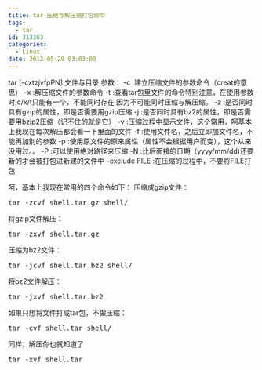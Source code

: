 ```yaml
---
title: tar-压缩与解压缩打包命令
tags:
  - tar
id: 313383
categories:
  - Linux
date: 2012-05-29 03:03:09
---
```


tar [-cxtzjvfpPN] 文件与目录
参数：
-c :建立压缩文件的参数命令（creat的意思）
-x :解压缩文件的参数命令
-t :查看tar包里文件的命令特别注意，在使用参数时,c/x/t只能有一个，不能同时存在
因为不可能同时压缩与解压缩。
-z :是否同时具有gzip的属性，即是否需要用gzip压缩
-j :是否同时具有bz2的属性，即是否需要用bzip2压缩（记不住的就是它）
-v :压缩过程中显示文件，这个常用，呵基本上我现在每次解压都会看一下里面的文件
-f :使用文件名，之后立即加文件名，不能再加别的参数
-p :使用原文件的原来属性（属性不会根据用户而变），这个从来没用过。。
-P :可以使用绝对路径来压缩
-N :比后面接的日期（yyyy/mm/dd)还要新的才会被打包进新建的文件中
–exclude FILE :在压缩的过程中，不要将FILE打包

呵，基本上我现在常用的四个命令如下：
压缩成gzip文件：

<pre class="lang:sh decode:true " >tar -zcvf shell.tar.gz shell/</pre> 

将gzip文件解压：
<pre class="lang:sh decode:true " >tar -zxvf shell.tar.gz</pre> 
压缩为bz2文件：
<pre class="lang:sh decode:true " >tar -jcvf shell.tar.bz2 shell/</pre> 
将bz2文件解压：
<pre class="lang:sh decode:true " >tar -jxvf shell.tar.bz2</pre> 

如果只想将文件打成tar包，不做压缩：

<pre class="lang:sh decode:true " >tar -cvf shell.tar shell/</pre> 

同样，解压你也就知道了

<pre class="lang:sh decode:true " >tar -xvf shell.tar</pre> 